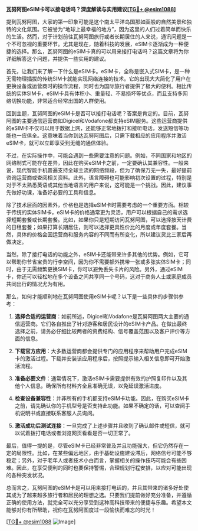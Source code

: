 **瓦努阿图eSIM卡可以接电话吗？深度解读与实用建议[[TG💪+ @esim1088](https://t.me/s/esim1088)]**

提到瓦努阿图，大家的第一印象可能是这个南太平洋岛国那如画般的自然美景和独特的文化氛围。它被誉为“地球上最幸福的地方”，因为这里的人们过着简单而快乐的生活。然而，对于计划前往瓦努阿图旅行或者长期居住的人来说，通讯问题是一个不可忽视的重要环节。尤其是现在，随着科技的发展，eSIM卡逐渐成为一种便捷的选择。那么，瓦努阿图的eSIM卡真的可以用来接打电话吗？这篇文章将为你详细解答这个问题，并提供一些实用的建议。

首先，让我们来了解一下什么是eSIM卡。eSIM卡，全称是嵌入式SIM卡，是一种无需物理插拔的传统SIM卡就能实现网络连接的技术。它的出现大大简化了用户在更换设备或运营商时的操作流程，同时也为国际旅行者提供了极大的便利。相比传统的实体SIM卡，eSIM卡具有体积小、重量轻、不易损坏等优点，而且支持多网络切换功能，非常适合经常出国的人群使用。

回到主题，瓦努阿图的eSIM卡是否可以接打电话呢？答案是肯定的。目前，瓦努阿图的主要通信运营商如Digicel和Vodafone都支持eSIM服务。这些运营商提供的eSIM卡不仅可以用于数据上网，还能够正常地拨打和接听电话，发送短信等功能也一应俱全。这意味着当你到达瓦努阿图后，只需下载相应的应用程序并激活eSIM卡，就可以立即享受到无缝的通信体验。

不过，在实际操作中，可能会遇到一些需要注意的问题。例如，不同国家和地区的网络制式可能存在差异，因此在购买eSIM卡之前，一定要确认其兼容性。一般来说，现代智能手机普遍支持全球主流的网络频段，但为了确保万无一失，最好提前咨询运营商或查阅相关资料。此外，语言障碍也可能影响初次设置的过程，特别是对于不太熟悉英语或其他当地语言的用户来说，这可能是一个挑战。因此，建议事先做好功课，准备好必要的工具和信息。

除了技术层面的因素外，价格也是选择eSIM卡时需要考虑的一个重要方面。相较于传统的实体SIM卡，eSIM卡的价格通常更为灵活，用户可以根据自己的需求选择短期套餐或长期套餐。比如，如果你只是短期访问瓦努阿图，可以选择按天计费的日租套餐；如果打算长期居住，则可以选择更具性价比的月度或年度套餐。当然，具体的价格会因运营商和服务内容的不同而有所变化，所以建议货比三家后再做决定。

当然，除了接打电话的功能之外，eSIM卡还能带来许多其他的优势。例如，它可以帮助你节省宝贵的行李空间，因为你不需要额外携带一张或多张实体SIM卡；同时，由于无需频繁更换SIM卡，你可以避免丢失卡片的风险。另外，通过eSIM卡，你还可以轻松地在多个设备之间共享同一个号码，这对于商务人士或家庭成员共同出行的情况尤为有用。

那么，如何才能顺利地在瓦努阿图使用eSIM卡呢？以下是一些具体的步骤供参考：

1. **选择合适的运营商**：如前所述，Digicel和Vodafone是瓦努阿图两大主要的通信运营商。它们各自推出了针对游客和居民设计的eSIM卡产品。在做出最终选择之前，请务必仔细比较两者的资费结构、信号覆盖范围以及客户评价等方面的信息。

2. **下载官方应用**：大多数运营商都会提供专门的应用程序来帮助用户完成eSIM卡的激活过程。下载并安装该应用程序后，按照提示输入相关信息即可开始激活流程。

3. **准备必要文件**：通常情况下，激活eSIM卡需要提供有效的护照复印件以及其他个人信息。确保所有材料齐全且准确无误，以免延误激活进度。

4. **检查设备兼容性**：并非所有的手机都支持eSIM卡功能。因此，在购买eSIM卡之前，请先确认你的手机型号是否支持此功能。如果不确定的话，可以查阅手机说明书或直接联系客服人员询问。

5. **激活成功后测试连接**：一旦完成了上述步骤并且收到了确认邮件或短信，就可以试着拨打电话或者浏览网页看看是否一切正常了。

最后，值得一提的是，尽管eSIM卡已经非常普及并且功能强大，但它仍然存在一定的局限性。比如，在某些偏远地区，由于基础设施建设滞后，网络信号可能不够稳定；另外，对于老年人或者技术小白而言，掌握相关的操作技巧可能会有些困难。因此，在享受便利的同时也要保持警惕，合理规划行程安排，以应对可能出现的各种突发状况。

总而言之，瓦努阿图的eSIM卡是可以用来接打电话的，并且其带来的诸多好处使其成为了越来越多旅行者和居民的理想之选。只要我们提前做好充分准备，并遵循正确的使用方法，就完全可以充分享受到这种高科技带来的便捷与乐趣。希望本文能够对你有所帮助，祝你在瓦努阿图度过一段愉快而难忘的时光！

[[TG💪+ @esim1088](https://t.me/s/esim1088) ![Image](https://i.postimg.cc/4NQfJmqS/Snipaste-2025-05-13-00-14-12.png)]